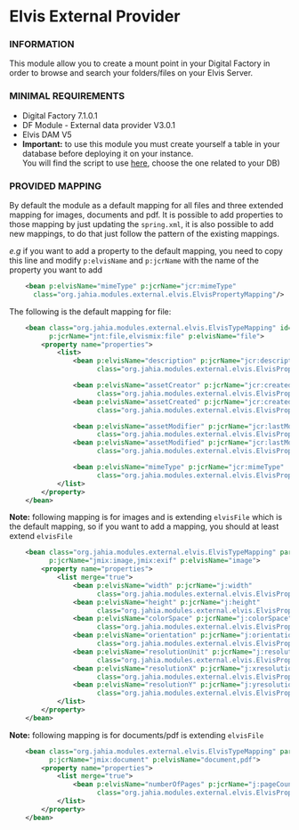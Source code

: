 # Elvis External Provider

### INFORMATION
This module allow you to create a mount point in your Digital Factory in order to browse and search your folders/files on your Elvis Server.

### MINIMAL REQUIREMENTS
* Digital Factory 7.1.0.1
* DF Module - External data provider V3.0.1 
* Elvis DAM V5
* **Important:** to use this module you must create yourself a table in your database before deploying it on your instance.  
You will find the script to use [here](https://github.com/Jahia/elvis-provider/tree/master/src/main/resources/META-INF/db), choose the one related to your DB)

### PROVIDED MAPPING
By default the module as a default mapping for all files and three extended mapping for images, documents and pdf.
It is possible to add properties to those mapping by just updating the `spring.xml`, it is also possible to add new mappings, to do that just follow the pattern of the existing mappings.

*e.g* if you want to add a property to the default mapping, you need to copy this line and modify `p:elvisName` and `p:jcrName` with the name of the property you want to add
```xml
    <bean p:elvisName="mimeType" p:jcrName="jcr:mimeType"
      class="org.jahia.modules.external.elvis.ElvisPropertyMapping"/>
```

The following is the default mapping for file:
```xml
    <bean class="org.jahia.modules.external.elvis.ElvisTypeMapping" id="elvisFile"
          p:jcrName="jnt:file,elvismix:file" p:elvisName="file">
        <property name="properties">
            <list>
                <bean p:elvisName="description" p:jcrName="jcr:description"
                      class="org.jahia.modules.external.elvis.ElvisPropertyMapping"/>

                <bean p:elvisName="assetCreator" p:jcrName="jcr:createdBy"
                      class="org.jahia.modules.external.elvis.ElvisPropertyMapping"/>
                <bean p:elvisName="assetCreated" p:jcrName="jcr:created"
                      class="org.jahia.modules.external.elvis.ElvisPropertyMapping"/>

                <bean p:elvisName="assetModifier" p:jcrName="jcr:lastModifiedBy"
                      class="org.jahia.modules.external.elvis.ElvisPropertyMapping"/>
                <bean p:elvisName="assetModified" p:jcrName="jcr:lastModified"
                      class="org.jahia.modules.external.elvis.ElvisPropertyMapping"/>

                <bean p:elvisName="mimeType" p:jcrName="jcr:mimeType"
                      class="org.jahia.modules.external.elvis.ElvisPropertyMapping"/>
            </list>
        </property>
    </bean>
```

**Note:** following mapping is for images and is extending `elvisFile` which is the default mapping, so if you want to add a mapping, you should at least extend `elvisFile`
```xml
    <bean class="org.jahia.modules.external.elvis.ElvisTypeMapping" parent="elvisFile" id="elvisImage"
          p:jcrName="jmix:image,jmix:exif" p:elvisName="image">
        <property name="properties">
            <list merge="true">
                <bean p:elvisName="width" p:jcrName="j:width"
                      class="org.jahia.modules.external.elvis.ElvisPropertyMapping"/>
                <bean p:elvisName="height" p:jcrName="j:height"
                      class="org.jahia.modules.external.elvis.ElvisPropertyMapping"/>
                <bean p:elvisName="colorSpace" p:jcrName="j:colorSpace"
                      class="org.jahia.modules.external.elvis.ElvisPropertyMapping"/>
                <bean p:elvisName="orientation" p:jcrName="j:orientation"
                      class="org.jahia.modules.external.elvis.ElvisPropertyMapping"/>
                <bean p:elvisName="resolutionUnit" p:jcrName="j:resolutionUnit"
                      class="org.jahia.modules.external.elvis.ElvisPropertyMapping"/>
                <bean p:elvisName="resolutionX" p:jcrName="j:xresolution"
                      class="org.jahia.modules.external.elvis.ElvisPropertyMapping"/>
                <bean p:elvisName="resolutionY" p:jcrName="j:yresolution"
                      class="org.jahia.modules.external.elvis.ElvisPropertyMapping"/>
            </list>
        </property>
    </bean>
```


**Note:** following mapping is for documents/pdf is extending `elvisFile`
```xml
    <bean class="org.jahia.modules.external.elvis.ElvisTypeMapping" parent="elvisFile" id="elvisDocument"
          p:jcrName="jmix:document" p:elvisName="document,pdf">
        <property name="properties">
            <list merge="true">
                <bean p:elvisName="numberOfPages" p:jcrName="j:pageCount"
                      class="org.jahia.modules.external.elvis.ElvisPropertyMapping"/>
            </list>
        </property>
    </bean>
```